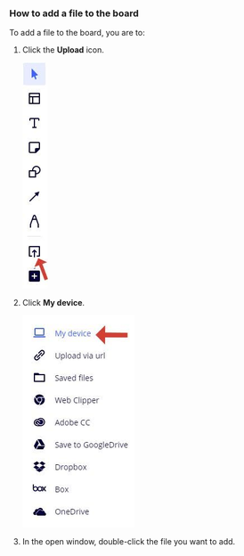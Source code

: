 ### How to add a file to the board

To add a file to the board, you are to:

1. Click the **Upload** icon.

    ![](Images/uploadicon.jpg)    

2. Click **My device**.

    ![](Images/device.jpg)    


3. In the open window, double-click the file you want to add.
